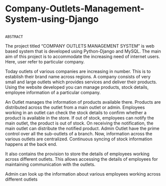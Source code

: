 # Company-Outlets-Management-System-using-Django
                                                                    ABSTRACT
The project titled “COMPANY OUTLETS MANAGEMENT SYSTEM” is web based system that is developed using Python-Django and MySQL. The main aim of this project is to accommodate the increasing need of internet users. Here, user refer to particular company.

Today outlets of various companies are increasing in number. This is to establish their brand name across regions. A company consists of very small and large outlets which provides services and deliver their products. Using the website developed you can manage products, stock details, employee information of a particular company.

An Outlet manages the information of products available there. Products are distributed across the outlet from a main outlet or admin. Employees working in an outlet can check the stock details to confirm whether a product is available in the store. If out of stock, employees can notify the main outlet, the product is out of stock. On receiving the notification, the main outlet can distribute the notified product. Admin Outlet have the prime control over all the sub-outlets of a branch. Now, information across the various outlets are centralized. Continuous syncing of stock information happens at the back end.

It also contains the provision to store the details of employees working across different outlets. This allows accessing the details of employees for maintaining communication with the outlets.

Admin can look up the information about various employees working across different outlets
